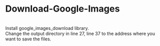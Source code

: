 # Download-Google-Images
<br>
Install google_images_download library.
<br>
Change the output directory in line 27, line 37 to the address where you want to save the files.

